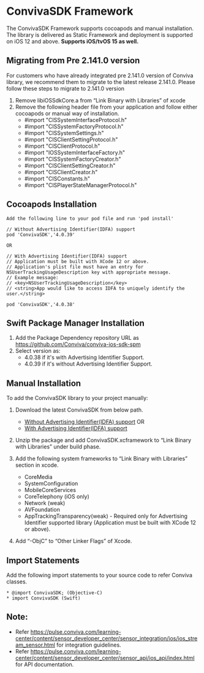 # ConvivaSDK Framework

The ConvivaSDK Framework supports cocoapods and manual installation. The library is delivered as Static Framework and deployment is supported on iOS 12 and above.
**Supports iOS/tvOS 15 as well.**

## Migrating from Pre 2.141.0 version
For customers who have already integrated pre 2.141.0 version of Conviva library, we recommend them to migrate to the latest 
release 2.141.0. Please follow these steps to migrate to 2.141.0 version
  1. Remove libiOSSdkCore.a from “Link Binary with Libraries” of xcode
  2. Remove the following header file from your application and follow either cocoapods or manual way of installation.
        * #import "CISSystemInterfaceProtocol.h"
        * #import "CISSystemFactoryProtocol.h"
        * #import "CISSystemSettings.h"
        * #import "CISClientSettingProtocol.h"
        * #import "CISClientProtocol.h"
        * #import "IOSSystemInterfaceFactory.h"
        * #import "CISSystemFactoryCreator.h"
        * #import "CISClientSettingCreator.h"
        * #import "CISClientCreator.h"
        * #import "CISConstants.h"
        * #import "CISPlayerStateManagerProtocol.h"

## Cocoapods Installation
    Add the following line to your pod file and run 'pod install'
    
    // Without Advertising Identifier(IDFA) support
    pod 'ConvivaSDK','4.0.39'
    
    OR 
    
    // With Advertising Identifier(IDFA) support
    // Application must be built with XCode 12 or above.
    // Application's plist file must have an entry for NSUserTrackingUsageDescription key with appropriate message.
    // Example message:
    // <key>NSUserTrackingUsageDescription</key>
    // <string>App would like to access IDFA to uniquely identify the user.</string>
    
    pod 'ConvivaSDK','4.0.38'
    
## Swift Package Manager Installation
1. Add the Package Dependency repository URL as https://github.com/Conviva/conviva-ios-sdk-spm
2. Select version as:
    * 4.0.38 if it's with Advertising Identifier Support.
    * 4.0.39 if it's without Advertising Identifier Support.


## Manual Installation
To add the ConvivaSDK library to your project manually:

1.	Download the latest ConvivaSDK from below path.
      * [Without Advertising Identifier(IDFA) support](https://github.com/Conviva/ConvivaSDK/archive/4.0.39.zip)
      OR
     *  [With Advertising Identifier(IDFA) support](https://github.com/Conviva/ConvivaSDK/archive/4.0.38.zip)

2.	Unzip the package and add ConvivaSDK.xcframework to “Link Binary with Libraries” under build phase.

3.	Add the following system frameworks to “Link Binary with Libraries” section in xcode.

    * CoreMedia
    * SystemConfiguration
    * MobileCoreServices
    * CoreTelephony (iOS only)
    * Network (weak)
    * AVFoundation
    * AppTrackingTransparency(weak) - Required only for Advertising Identifier supported library (Application must be built with XCode 12 or above).
    

4.	Add “-ObjC” to “Other Linker Flags” of Xcode.

    
## Import Statements

  Add the following import statements to your source code to refer Conviva classes.

    * @import ConvivaSDK; (Objective-C)
    * import ConvivaSDK (Swift)

## Note:  

* Refer https://pulse.conviva.com/learning-center/content/sensor_developer_center/sensor_integration/ios/ios_stream_sensor.html for integration guidelines.               
* Refer https://pulse.conviva.com/learning-center/content/sensor_developer_center/sensor_api/ios_api/index.html for API documentation.
